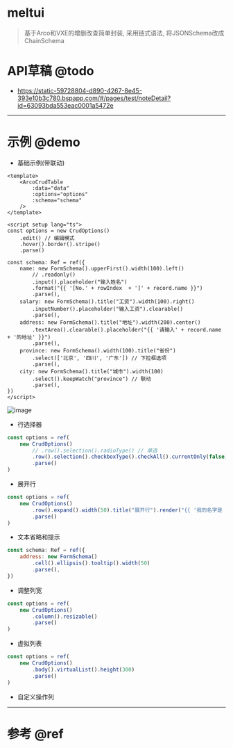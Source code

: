 # meltui

> 基于Arco和VXE的增删改查简单封装, 采用链式语法, 将JSONSchema改成ChainSchema

# API草稿 @todo

- https://static-59728804-d890-4267-8e45-393e10b3c780.bspapp.com/#/pages/test/noteDetail?id=63093bda553eac0001a5472e

---

# 示例 @demo

- 基础示例(带联动)

```vue
<template>
    <ArcoCrudTable 
        :data="data" 
        :options="options" 
        :schema="schema" 
    />
</template>

<script setup lang="ts">
const options = new CrudOptions()
    .edit() // 编辑模式
    .hover().border().stripe()
    .parse()

const schema: Ref = ref({
    name: new FormSchema().upperFirst().width(100).left()
        // .readonly()
        .input().placeholder("输入姓名")
        .format("{{ '[No.' + rowIndex  + ']' + record.name }}")
        .parse(),
    salary: new FormSchema().title("工资").width(100).right() 
        .inputNumber().placeholder("输入工资").clearable()
        .parse(),
    address: new FormSchema().title("地址").width(200).center()
        .textArea().clearable().placeholder("{{ '请输入' + record.name + '的地址' }}")
        .parse(),
    province: new FormSchema().width(100).title("省份")
        .select(['北京', '四川', '广东']) // 下拉框选项
        .parse(),
    city: new FormSchema().title("城市").width(100)
        .select().keepWatch("province") // 联动
        .parse(),
})
</script>
```

![image](https://user-images.githubusercontent.com/16240829/188521161-be5557dc-112f-49a9-a91e-930a086948f3.png)

- 行选择器

```js 
const options = ref(
    new CrudOptions()
        // .row().selection().radioType() // 单选
        .row().selection().checkboxType().checkAll().currentOnly(false) // 复选
        .parse()
)
```

- 展开行

```js
const options = ref(
    new CrudOptions()
        .row().expand().width(50).title("展开行").render("{{ '我的名字是 ' + record.name }}") 
        .parse()
)
```

- 文本省略和提示

```js
const schema: Ref = ref({
    address: new FormSchema()
        .cell().ellipsis().tooltip().width(50)
        .parse(),
})
```

- 调整列宽

```js 
const options = ref(
    new CrudOptions()
        .column().resizable()
        .parse()
)
```

- 虚拟列表

```js
const options = ref(
    new CrudOptions()
        .body().virtualList().height(300)
        .parse()
)
```

- 自定义操作列

---

# 参考 @ref
